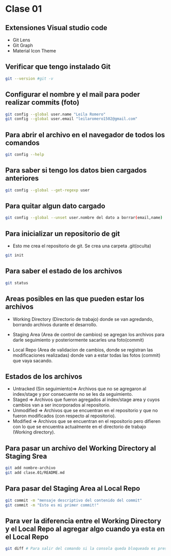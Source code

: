 # Clase 01

## Extensiones Visual studio code 

* Git Lens
* Git Graph
* Material Icon Theme

## Verificar que tengo instalado Git

```sh
git --version #git -v
```

## Configurar el nombre y el mail para poder realizar commits (foto)

```sh
git config --global user.name "Leila Romero"
git config --global user.email "leilaromero1502@gmail.com"
```

## Para abrir el archivo en el navegador de todos los comandos

```sh
git config --help
```

## Para saber si tengo los datos bien cargados anteriores

```sh
git config --global --get-regexp user
```

## Para quitar algun dato cargado

```sh
git config --global --unset user.nombre del dato a borrar(email,name)
```

## Para inicializar un repositorio de git
* Esto me crea el repositorio de git. Se crea una carpeta .git(oculta)

```sh
git init
```

## Para saber el estado de los archivos

```sh
git status
```


## Areas posibles en las que pueden estar los archivos

* Working Directory (Directorio de trabajo) donde se van agredando, borrando archivos durante el desarrollo.

* Staging Area (Area de control de cambios) se agregan los archivos para darle seguimiento y posteriormente sacarles una foto(commit)

* Local Repo (Area de validacion de cambios, donde se registran las modificaciones realizadas) donde van a estar todas las fotos (commit) que vaya sacando.


## Estados de los archivos

* Untracked (Sin seguimiento)=> Archivos que no se agregaron al index/stage y por consecuente no se les da seguimiento.
* Staged => Archivos que fueron agregados al index/stage area y cuyos cambios van a ser incorporados al repositorio.
* Unmodified => Archivos que se encuentran en el repositorio y que no fueron modificados (con respecto al repositorio).
* Modified => Archivos que se encuentran en el repositorio pero difieren con lo que se encuentra actualmente en el directorio de trabajo (Working directory).


## Para pasar un archivo del Working Directory al Staging Srea

```sh
git add nombre-archivo
git add clase.01/README.md
```

## Para pasar del Staging Area al Local Repo

```sh
git commit -m "mensaje descriptivo del contenido del commit"
git commit -m "Esto es mi primer commit!"
```

## Para ver la diferencia entre el Working Directory y el Local Repo al agregar algo cuando ya esta en el Local Repo

```sh
git diff # Para salir del comando si la consola queda bloqueada es presionar la letra "q"
```
